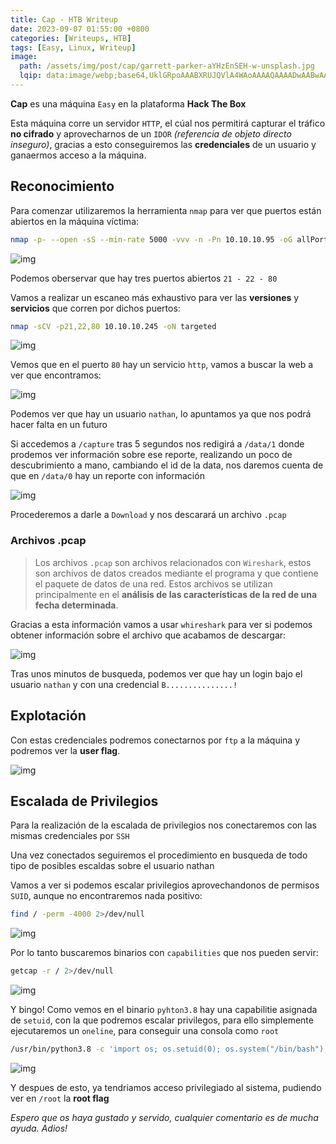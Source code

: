 ```yaml
---
title: Cap - HTB Writeup
date: 2023-09-07 01:55:00 +0800
categories: [Writeups, HTB]
tags: [Easy, Linux, Writeup]
image:
  path: /assets/img/post/cap/garrett-parker-aYHzEnSEH-w-unsplash.jpg
  lqip: data:image/webp;base64,UklGRpoAAABXRUJQVlA4WAoAAAAQAAAADwAABwAAQUxQSDIAAAARL0AmbZurmr57yyIiqE8oiG0bejIYEQTgqiDA9vqnsUSI6H+oAERp2HZ65qP/VIAWAFZQOCBCAAAA8AEAnQEqEAAIAAVAfCWkAALp8sF8rgRgAP7o9FDvMCkMde9PK7euH5M1m6VWoDXf2FkP3BqV0ZYbO6NA/VFIAAAA
---
```


**Cap** es una máquina ```Easy``` en la plataforma **Hack The Box**

Esta máquina corre un servidor ```HTTP```, el cúal nos permitirá capturar el tráfico **no cifrado** y aprovecharnos de un ```IDOR``` *(referencia de objeto directo inseguro)*, gracias a esto conseguiremos las **credenciales** de un usuario y ganaermos acceso a la máquina.

## **Reconocimiento**

Para comenzar utilizaremos la herramienta ```nmap``` para ver que puertos están abiertos en la máquina víctima:

```bash
nmap -p- --open -sS --min-rate 5000 -vvv -n -Pn 10.10.10.95 -oG allPorts
```

![img](/assets/img/post/cap/27601d24-4bb1-4fe0-a372-65128d4ec88c.png)

Podemos oberservar que hay tres puertos abiertos ```21 - 22 - 80```

Vamos a realizar un escaneo más exhaustivo para ver las **versiones** y **servicios** que corren por dichos puertos:

```bash
nmap -sCV -p21,22,80 10.10.10.245 -oN targeted
```

![img](/assets/img/post/cap/6988a938-89c7-4f6b-a87f-a32295ebb5f9.png)

Vemos que en el puerto ```80``` hay un servicio ```http```, vamos a buscar la web a ver que encontramos:

![img](/assets/img/post/cap/02f91c54-e996-4b0b-a5a8-6bb4ce741d5f.png)

Podemos ver que hay un usuario ```nathan```, lo apuntamos ya que nos podrá hacer falta en un futuro

Si accedemos a ```/capture``` tras 5 segundos nos redigirá a ```/data/1``` donde prodemos ver información sobre ese reporte, realizando un poco de descubrimiento a mano, cambiando el id de la data, nos daremos cuenta de que en ```/data/0``` hay un reporte con información

![img](/assets/img/post/cap/23bf5c97-71c9-4722-86dd-bae6ae365ebe.png)

Procederemos a darle a ```Download``` y nos descarará un archivo ```.pcap```

### Archivos .pcap

> Los archivos ```.pcap``` son archivos relacionados con ```Wireshark```, estos son archivos de datos creados mediante el programa y que contiene el paquete de datos de una red. Estos archivos se utilizan principalmente en el **análisis de las características de la red de una fecha determinada**.

Gracias a esta información vamos a usar ```whireshark``` para ver si podemos obtener información sobre el archivo que acabamos de descargar:

![img](/assets/img/post/cap/9f059673-2d40-4575-a6dd-32e7407ea6a9.png)

Tras unos minutos de busqueda, podemos ver que hay un login bajo el usuario ```nathan``` y con una credencial ```B...............!```

## Explotación

Con estas credenciales podremos conectarnos por ```ftp``` a la máquina y podremos ver la **user flag**.

![img](/assets/img/post/cap/49772912-9c2d-4419-be46-54ffcceb37cb.png)

## Escalada de Privilegios

Para la realización de la escalada de privilegios nos conectaremos con las mismas credenciales por ```SSH```

Una vez conectados seguiremos el procedimiento en busqueda de todo tipo de posibles escaldas sobre el usuario nathan

Vamos a ver si podemos escalar privilegios aprovechandonos de permisos ```SUID```, aunque no encontraremos nada positivo:

```bash
find / -perm -4000 2>/dev/null
```

![img](/assets/img/post/cap/70554d01-5ff4-4872-afca-ea373cf6c3b0.png)

Por lo tanto buscaremos binarios con ```capabilities``` que nos pueden servir:

```bash
getcap -r / 2>/dev/null
```

![img](/assets/img/post/cap/02a4ee85-e5ca-4f6f-8571-3470fdffaf70.png)

Y bingo! Como vemos en el binario ```pyhton3.8``` hay una capabilitie asignada de ```setuid```, con la que podremos escalar privilegos, para ello simplemente ejecutaremos un ```oneline```, para conseguir una consola como ```root```

```bash
/usr/bin/python3.8 -c 'import os; os.setuid(0); os.system("/bin/bash");'
```

![img](/assets/img/post/cap/ff094ce5-1a72-4ea6-982c-05e55a5118b8.png)

Y despues de esto, ya tendriamos acceso privilegiado al sistema, pudiendo ver en ```/root``` la **root flag**

*Espero que os haya gustado y servido, cualquier comentario es de mucha ayuda. Adios!*
